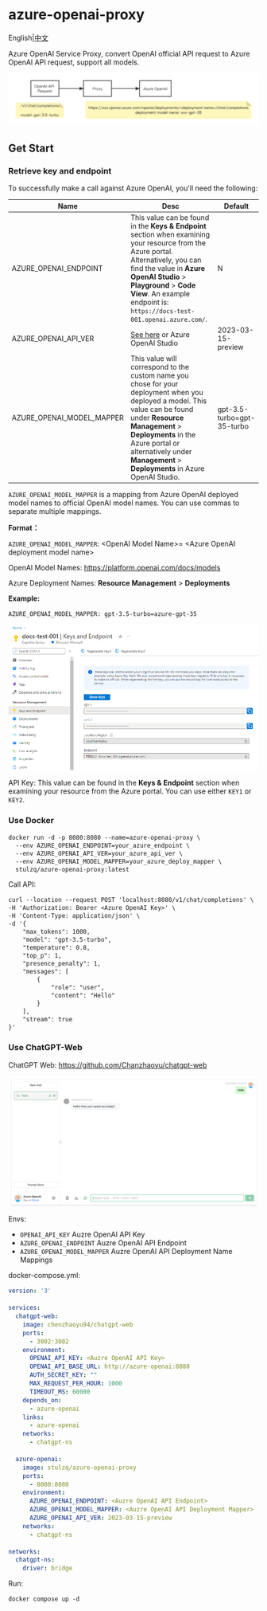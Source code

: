 # azure-openai-proxy

English|[中文](https://www.cnblogs.com/stulzq/p/17271937.html)

Azure OpenAI Service Proxy, convert OpenAI official API request to Azure OpenAI API request, support all models.

![aoai-proxy.jpg](docs%2Fassets%2Fimages%2Faoai-proxy.jpg)

## Get Start

### Retrieve key and endpoint

To successfully make a call against Azure OpenAI, you'll need the following:

| Name                  | Desc                                                         | Default                                                  |
| --------------------- | ------------------------------------------------------------ | ----------------------------- |
| AZURE_OPENAI_ENDPOINT | This value can be found in the **Keys & Endpoint** section when examining your resource from the Azure portal. Alternatively, you can find the value in **Azure OpenAI Studio** > **Playground** > **Code View**. An example endpoint is: `https://docs-test-001.openai.azure.com/`. | N |
| AZURE_OPENAI_API_VER  | [See here](https://learn.microsoft.com/en-us/azure/cognitive-services/openai/quickstart?tabs=command-line&pivots=rest-api) or Azure OpenAI Studio | 2023-03-15-preview |
| AZURE_OPENAI_MODEL_MAPPER   | This value will correspond to the custom name you chose for your deployment when you deployed a model. This value can be found under **Resource Management** > **Deployments** in the Azure portal or alternatively under **Management** > **Deployments** in Azure OpenAI Studio. | gpt-3.5-turbo=gpt-35-turbo |

`AZURE_OPENAI_MODEL_MAPPER` is a mapping from Azure OpenAI deployed model names to official OpenAI model names. You can use commas to separate multiple mappings.

**Format：**

`AZURE_OPENAI_MODEL_MAPPER`: \<OpenAI Model Name\>= \<Azure OpenAI deployment model name\>

OpenAI Model Names: https://platform.openai.com/docs/models

Azure Deployment Names: **Resource Management** > **Deployments**

**Example:**

````shell
AZURE_OPENAI_MODEL_MAPPER: gpt-3.5-turbo=azure-gpt-35
````

![Screenshot of the overview UI for an OpenAI Resource in the Azure portal with the endpoint & access keys location circled in red.](docs/assets/images/endpoint.png)

API Key: This value can be found in the **Keys & Endpoint** section when examining your resource from the Azure portal. You can use either `KEY1` or `KEY2`. 


### Use Docker

````shell
docker run -d -p 8080:8080 --name=azure-openai-proxy \
  --env AZURE_OPENAI_ENDPOINT=your_azure_endpoint \
  --env AZURE_OPENAI_API_VER=your_azure_api_ver \
  --env AZURE_OPENAI_MODEL_MAPPER=your_azure_deploy_mapper \
  stulzq/azure-openai-proxy:latest
````

Call API:

````shell
curl --location --request POST 'localhost:8080/v1/chat/completions' \
-H 'Authorization: Bearer <Azure OpenAI Key>' \
-H 'Content-Type: application/json' \
-d '{
    "max_tokens": 1000,
    "model": "gpt-3.5-turbo",
    "temperature": 0.8,
    "top_p": 1,
    "presence_penalty": 1,
    "messages": [
        {
            "role": "user",
            "content": "Hello"
        }
    ],
    "stream": true
}'
````

### Use ChatGPT-Web

ChatGPT Web: https://github.com/Chanzhaoyu/chatgpt-web

![image-20230324163357406](docs/assets/images/image-20230324163357406.png)

Envs:

- `OPENAI_API_KEY` Auzre OpenAI API Key
- `AZURE_OPENAI_ENDPOINT` Auzre OpenAI API Endpoint
- `AZURE_OPENAI_MODEL_MAPPER` Auzre OpenAI API Deployment Name Mappings

docker-compose.yml:

````yaml
version: '3'

services:
  chatgpt-web:
    image: chenzhaoyu94/chatgpt-web
    ports:
      - 3002:3002
    environment:
      OPENAI_API_KEY: <Auzre OpenAI API Key>
      OPENAI_API_BASE_URL: http://azure-openai:8080
      AUTH_SECRET_KEY: ""
      MAX_REQUEST_PER_HOUR: 1000
      TIMEOUT_MS: 60000
    depends_on:
      - azure-openai
    links:
      - azure-openai
    networks:
      - chatgpt-ns

  azure-openai:
    image: stulzq/azure-openai-proxy
    ports:
      - 8080:8080
    environment:
      AZURE_OPENAI_ENDPOINT: <Auzre OpenAI API Endpoint>
      AZURE_OPENAI_MODEL_MAPPER: <Auzre OpenAI API Deployment Mapper>
      AZURE_OPENAI_API_VER: 2023-03-15-preview
    networks:
      - chatgpt-ns

networks:
  chatgpt-ns:
    driver: bridge
````

Run:

````shell
docker compose up -d
````

